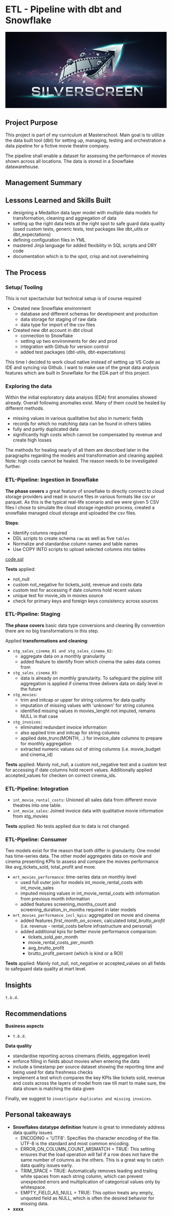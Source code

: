 # ETL - Pipeline with dbt and Snowflake

![silverscreen_logo](images/silverscreen_logo_medium.png)

## Project Purpose

This project is part of my curriculum at Masterschool. Main goal is to utilize the data built tool (dbt) for setting up, managing, testing and orchestration a data pipeline for a fictive movie theatre company. 

The pipeline shall enable a dataset for assessing the performance of movies shown across all locations. The data is stored in a Snowflake datawarehouse.

## Management Summary

## Lessons Learned and Skills Built
* designing a Medaillon data layer model with multiple data models for transformation, cleaning and aggregation of data
* setting up the right data tests at the right spot to safe guard data quality (used custom tests, generic tests, test packages like dbt_utils or dbt_expectations)
* defining configuration files in YML
* mastered Jinja language for added flexibility in SQL scripts and DRY code
* documentation which is to the spot, crisp and not overwhelming

## The Process

### Setup/ Tooling

This is not spectactular but technical setup is of course required
* Created new Snowflake environment
    * database and different schemas for development and production 
    * data storage for staging of raw data
    * data type for import of the csv files
* Created new dbt account in dbt cloud
    * connection to Snowflake
    * setting up two environments for dev and prod
    * integration with Github for version control
    * added test packages (dbt-utils, dbt-expectations)

This time I decided to work cloud native instead of setting up VS Code as IDE and syncing via Github. I want to make use of the great data analysis features which are built in Snowflake for the EDA part of this project.

### Exploring the data

Within the initial exploratory data analysis (EDA) first anomalies showed already. Overall following anomalies exist. Many of them could be healed by different methods.

* missing values in various qualitative but also in numeric fields
* records for which no matching data can be found in others tables
* fully and partly duplicated data
* significantly high costs which cannot be compensated by revenue and create high losses

The methods for healing nearly of all them are described later in the paragraphs regarding the models and transformation and cleaning applied. Note: high costs cannot be healed. The reason needs to be investigated further.


### ETL-Pipeline: Ingestion in Snowflake

**The phase covers** a great feature of snowflake to directly connect to cloud storage providers and read in source files in various formats like csv or parquet. As this is the typical real-life scenario and we were given 5 CSV files I chose to simulate the cloud storage ingestion process, created a snowflake managed cloud storage and uploaded the csv files.

**Steps**:
* Identify columns required 
* DDL scripts to create schema `raw` as well as five `tables`
* Normalize and standardise column names and table names
* Use COPY INTO scripts to upload selected columns into tables

[code.sql](models/ingestation/load_raw_data.sql)

**Tests** applied: 
* not_null
* custom not_negative for tickets_sold, revenue and costs data
* custom test for accessing if date columns hold recent values
* unique test for movie_ids in movies source
* check for primary keys and foreign keys consistency across sources

### ETL-Pipeline: Staging 

**The phase covers** basic data type conversions and cleaning By convention there are no big transformations in this step. 

Applied **transformations and cleaning**:
* `stg_sales_cinema_01 and stg_sales_cinema_02`:
    * aggregate data on a monthly granularity
    * added feature to identify from which cinema the sales data comes from
* `stg_sales_cinema_03`:
    * data is already on monthly granularity. To safeguard the pipline still aggregation is applied if cinema three delivers data on daily level in the future
* `stg_movies`:
    * trim and initcap or upper for string columns for data quality
    * imputation of missing values with 'unknown' for string columns
    * identified missing values in movies_lenght not imputed, remains NULL in that case
* `stg_invoices`:
    * eliminated redundant invoice information
    * also applied trim and initcap for string columns
    * applied date_trunc(MONTH, ..) for invoice_date columns to prepare for monthly aggregation
    * extracted numeric values out of string columns (i.e. movie_budget and cinema_id)

**Tests** applied: Mainly not_null, a custom not_negative test and a custom test for accessing if date columns hold recent values. Additionally applied accepted_values for checken on correct cinema_ids.

### ETL-Pipeline: Integration

* `int_movie_rental_costs`: Unioned all sales data from different movie theatres into one table.
* `int_movie_sales`: Joined invoice data with qualitative movie information from stg_movies

**Tests** applied: No tests applied due to data is not changed.

### ETL-Pipeline: Consumer

Two models exist for the reason that both differ in granularity. One model has time-series data. The other model aggregates data on movie and cinema presenting KPIs to assess and compare the movies performance like avg_tickets_sold, total_profit and more.

* `mrt_movies_performance`: time-series data on monthly level
    * used full outer join for models int_movie_rental_costs with int_movie_sales
    * imputed missing values in int_movie_rental_costs with information from previous month information
    * added features screening_months_count and screening_duration_in_months required in later models
* `mrt_movies_performance_incl_kpis`: aggregated on movie and cinema
    * added features *first_month_on_screen*, calculated *total_brutto_profit* (i.e. revenue - rental_costs before infrastructure and personal)
    * added additional kpis for better movie performance comparison:
        * tickets_sold_per_month
        * movie_rental_costs_per_month
        * avg_brutto_profit
        * brutto_profit_percent (which is kind or a ROI)

**Tests** applied: Mainly not_null, not_negative or accepted_values on all fields to safeguard data quality at mart level.

## Insights

`t.b.d.`

## Recommendations

**Business aspects**
* `t.b.d.`

**Data quality**
* standardise reporting across cinemans (fields, aggregation level)
* enforce filling in fields about movies when entering the data
* include a timestamp per source dataset showing the reporting time and being used for data freshness checks
* implement a test which compares the key KPIs like tickets sold, revenue and costs across the layers of model from raw till mart to make sure, the data shown is matching the data given

Finally, we suggest to `investigate duplicates and missing invoices`.  

## Personal takeaways

* **Snowflakes datatype definition** feature is great to immediately address data quality issues
    * ENCODING = 'UTF8': Specifies the character encoding of the file. UTF-8 is the standard and most common encoding.
    * ERROR_ON_COLUMN_COUNT_MISMATCH = TRUE: This setting ensures that the load operation will fail if a row does not have the same number of columns as the others. This is a great way to catch data quality issues early.
    * TRIM_SPACE = TRUE: Automatically removes leading and trailing white spaces from each string column, which can prevent unexpected errors and multiplication of categorical values only by whitespace.
    * EMPTY_FIELD_AS_NULL = TRUE: This option treats any empty, unquoted field as NULL, which is often the desired behavior for missing data.
* **xxxx**